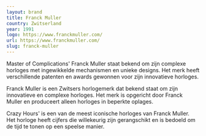 ```yaml
---
layout: brand
title: Franck Muller
country: Zwitserland
year: 1991
logo: https://www.franckmuller.com/
url: https://www.franckmuller.com/
slug: franck-muller
---
```

Master of Complications' Franck Muller staat bekend om zijn complexe horloges met ingewikkelde mechanismen en unieke designs. Het merk heeft verschillende patenten en awards gewonnen voor zijn innovatieve horloges.

Franck Muller is een Zwitsers horlogemerk dat bekend staat om zijn innovatieve en complexe horloges. Het merk is opgericht door Franck Muller en produceert alleen horloges in beperkte oplages.

Crazy Hours' is een van de meest iconische horloges van Franck Muller. Het horloge heeft cijfers die willekeurig zijn gerangschikt en is bedoeld om de tijd te tonen op een speelse manier.

